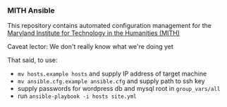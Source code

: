 ### MITH Ansible

This repository contains automated configuration management for the [Maryland Institute for Technology in the Humanities (MITH)](http://mith.umd.edu)

Caveat lector: We don't really know what we're doing yet

That said, to use:

* `mv hosts.example hosts` and supply IP address of target machine
* `mv ansible.cfg.example ansible.cfg` and supply path to ssh key
* supply passwords for wordpress db and mysql root in `group_vars/all`
* run `ansible-playbook -i hosts site.yml`